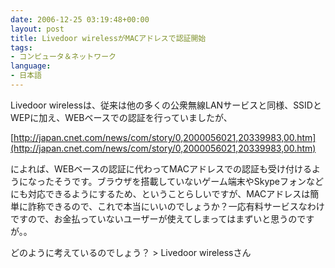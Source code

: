 ```yaml
---
date: 2006-12-25 03:19:48+00:00
layout: post
title: Livedoor wirelessがMACアドレスで認証開始
tags:
- コンピュータ＆ネットワーク
language:
- 日本語
---
```


Livedoor wirelessは、従来は他の多くの公衆無線LANサービスと同様、SSIDとWEPに加え、WEBベースでの認証を行っていましたが、

[http://japan.cnet.com/news/com/story/0,2000056021,20339983,00.htm](http://japan.cnet.com/news/com/story/0,2000056021,20339983,00.htm)

によれば、WEBベースの認証に代わってMACアドレスでの認証も受け付けるようになったそうです。ブラウザを搭載していないゲーム端末やSkypeフォンなどにも対応できるようにするため、ということらしいですが、MACアドレスは簡単に詐称できるので、これで本当にいいのでしょうか？一応有料サービスなわけですので、お金払っていないユーザーが使えてしまってはまずいと思うのですが。。

どのように考えているのでしょう？ > Livedoor wirelessさん

